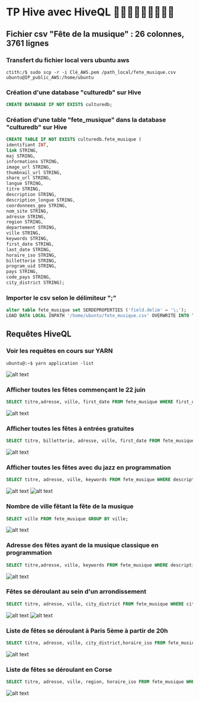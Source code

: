 # TP Hive avec HiveQL :musical_note::musical_score::guitar::postal_horn::violin::trumpet::microphone::saxophone::musical_note:

## Fichier csv "Fête de la musique" : 26 colonnes, 3761 lignes 

### Transfert du fichier local vers ubuntu aws
```
ctith:/$ sudo scp -r -i Clé_AWS.pem /path_local/fete_musique.csv ubuntu@IP_public_AWS:/home/ubuntu
```

### Création d'une database "culturedb" sur Hive
```SQL
CREATE DATABASE IF NOT EXISTS culturedb;
```

### Création d'une table "fete_musique" dans la database "culturedb" sur Hive
```SQL
CREATE TABLE IF NOT EXISTS culturedb.fete_musique ( 
identifiant INT, 
link STRING, 
maj STRING, 
informations STRING, 
image_url STRING, 
thumbnail_url STRING, 
share_url STRING, 
langue STRING,
titre STRING,
description STRING,
description_longue STRING,
coordonnees_geo STRING,
nom_site STRING,
adresse STRING,
region STRING,
departement STRING,
ville STRING,
keywords STRING, 
first_date STRING,
last_date STRING,
horaire_iso STRING,
billetterie STRING,
program_uid STRING,
pays STRING,
code_pays STRING,
city_district STRING); 
```

### Importer le csv selon le délimiteur ";"
```SQL
alter table fete_musique set SERDEPROPERTIES ('field.delim' = '\;');
LOAD DATA LOCAL INPATH '/home/ubuntu/fete_musique.csv' OVERWRITE INTO TABLE fete_musique ;
```

## Requêtes HiveQL

### Voir les requêtes en cours sur YARN
```
ubuntu@:~$ yarn application -list
```
![alt text](https://github.com/ctith/CBD1/blob/master/hive%20status.PNG?raw=true)

### Afficher toutes les fêtes commençant le 22 juin
```SQL
SELECT titre,adresse, ville, first_date FROM fete_musique WHERE first_date='22/06/2017';
```
![alt text](https://github.com/ctith/CBD1/blob/master/f%C3%AAte%20le%2022.PNG?raw=true)

### Afficher toutes les fêtes à entrées gratuites
```SQL
SELECT titre, billetterie, adresse, ville, first_date FROM fete_musique WHERE billetterie RLIKE 'Gratuit';
```
![alt text](https://github.com/ctith/CBD1/blob/master/fete%20gratuite.PNG?raw=true)

### Afficher toutes les fêtes avec du jazz en programmation
```SQL
SELECT titre, adresse, ville, keywords FROM fete_musique WHERE description RLIKE 'jazz';
```
![alt text](https://github.com/ctith/CBD1/blob/master/jazz.PNG?raw=true)
![alt text](https://github.com/ctith/CBD1/blob/master/f%C3%AAte%20jazz%20par%20ville.png?raw=true)


### Nombre de ville fêtant la fête de la musique
```SQL
SELECT ville FROM fete_musique GROUP BY ville;
```
![alt text](https://github.com/ctith/CBD1/blob/master/group%20by%20ville.PNG?raw=true)

### Adresse des fêtes ayant de la musique classique en programmation
```SQL
SELECT titre,adresse, ville, keywords FROM fete_musique WHERE description RLIKE ‘classique’;
```
![alt text](https://github.com/ctith/CBD1/blob/master/classique.PNG?raw=true)

### Fêtes se déroulant au sein d'un arrondissement
```SQL
SELECT titre, adresse, ville, city_district FROM fete_musique WHERE city_district RLIKE 'Arrondissement';
```
![alt text](https://github.com/ctith/CBD1/blob/master/arrondissement.PNG?raw=true)
![alt text](https://github.com/ctith/CBD1/blob/master/arrondissement_graph.PNG?raw=true)

### Liste de fêtes se déroulant à Paris 5ème à partir de 20h
```SQL
SELECT titre, adresse, ville, city_district,horaire_iso FROM fete_musique WHERE horaire_iso RLIKE '20' AND city_district RLIKE 'Paris 5e';
```
![alt text](https://github.com/ctith/CBD1/blob/master/fete%20paris5%2020h.PNG?raw=true)

### Liste de fêtes se déroulant en Corse
```SQL
SELECT titre, adresse, ville, region, horaire_iso FROM fete_musique WHERE region RLIKE 'Corse';
```
![alt text](https://github.com/ctith/CBD1/blob/master/corse.PNG?raw=true)
